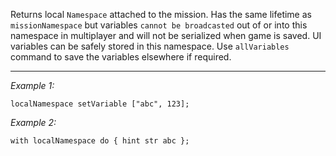Returns local `Namespace` attached to the mission.
Has the same lifetime as `missionNamespace` but variables `cannot be broadcasted` out of or into this namespace in multiplayer and will not be serialized when game is saved. UI variables can be safely stored in this namespace.
Use `allVariables` command to save the variables elsewhere if required.


---
*Example 1:*
```sqf
localNamespace setVariable ["abc", 123];
```

*Example 2:*
```sqf
with localNamespace do { hint str abc };
```